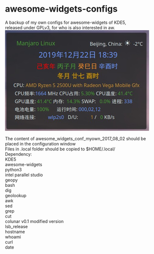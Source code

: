 # awesome-widgets-configs
A backup of my own configs for awesome-widgets of KDE5, <br>
released under GPLv3, for who is also interested in aw.<br>
![示例](https://github.com/realasking/awesome-widgets-configs/blob/master/%E9%80%89%E5%8C%BA_024.jpg)

The content of awesome\_widgets\_conf\_myown\_2017\_08\_02 should be placed in the configuration window<br>
Files in .local folder should be copied to $HOME/.local/ <br>
Dependency:<br>
KDE5<br>
awesome-widgets<br>
python3<br>
intel parallel studio<br>
geopy<br>
bash<br>
dig<br>
geolookup<br>
awk<br>
sed<br>
grep<br>
cut<br>
colunar v0.1 modified version<br>
lsb\_release<br>
hostname<br>
whoami<br>
curl<br>
date<br>

